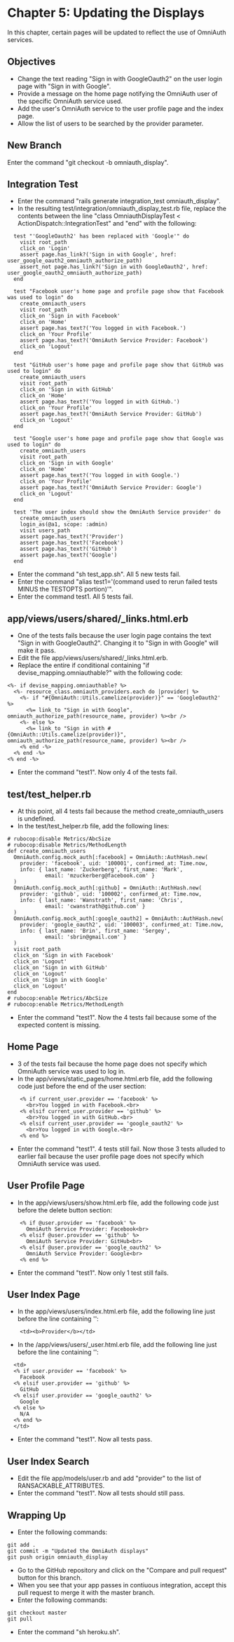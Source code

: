 # Chapter 5: Updating the Displays

In this chapter, certain pages will be updated to reflect the use of OmniAuth services.

## Objectives
* Change the text reading "Sign in with GoogleOauth2" on the user login page with "Sign in with Google".
* Provide a message on the home page notifying the OmniAuth user of the specific OmniAuth service used.
* Add the user's OmniAuth service to the user profile page and the index page.
* Allow the list of users to be searched by the provider parameter.

## New Branch
Enter the command "git checkout -b omniauth_display".

## Integration Test
* Enter the command "rails generate integration_test omniauth_display".
* In the resulting test/integration/omniauth_display_test.rb file, replace the contents between the line "class OmniauthDisplayTest < ActionDispatch::IntegrationTest" and "end" with the following:
```
  test "'GoogleOauth2' has been replaced with 'Google'" do
    visit root_path
    click_on 'Login'
    assert page.has_link?('Sign in with Google', href: user_google_oauth2_omniauth_authorize_path)
    assert_not page.has_link?('Sign in with GoogleOauth2', href: user_google_oauth2_omniauth_authorize_path)
  end

  test "Facebook user's home page and profile page show that Facebook was used to login" do
    create_omniauth_users
    visit root_path
    click_on 'Sign in with Facebook'
    click_on 'Home'
    assert page.has_text?('You logged in with Facebook.')
    click_on 'Your Profile'
    assert page.has_text?('OmniAuth Service Provider: Facebook')
    click_on 'Logout'
  end

  test "GitHub user's home page and profile page show that GitHub was used to login" do
    create_omniauth_users
    visit root_path
    click_on 'Sign in with GitHub'
    click_on 'Home'
    assert page.has_text?('You logged in with GitHub.')
    click_on 'Your Profile'
    assert page.has_text?('OmniAuth Service Provider: GitHub')
    click_on 'Logout'
  end

  test "Google user's home page and profile page show that Google was used to login" do
    create_omniauth_users
    visit root_path
    click_on 'Sign in with Google'
    click_on 'Home'
    assert page.has_text?('You logged in with Google.')
    click_on 'Your Profile'
    assert page.has_text?('OmniAuth Service Provider: Google')
    click_on 'Logout'
  end

  test 'The user index should show the OmniAuth Service provider' do
    create_omniauth_users
    login_as(@a1, scope: :admin)
    visit users_path
    assert page.has_text?('Provider')
    assert page.has_text?('Facebook')
    assert page.has_text?('GitHub')
    assert page.has_text?('Google')
  end
```
* Enter the command "sh test_app.sh".  All 5 new tests fail.
* Enter the command "alias test1='(command used to rerun failed tests MINUS the TESTOPTS portion)'".
* Enter the command test1.  All 5 tests fail.

## app/views/users/shared/_links.html.erb
* One of the tests fails because the user login page contains the text "Sign in with GoogleOauth2".  Changing it to "Sign in with Google" will make it pass.
* Edit the file app/views/users/shared/_links.html.erb.
* Replace the entire if conditional containing "if devise_mapping.omniauthable?" with the following code:
```
<%- if devise_mapping.omniauthable? %>
  <%- resource_class.omniauth_providers.each do |provider| %>
    <%- if "#{OmniAuth::Utils.camelize(provider)}" == 'GoogleOauth2' %>
      <%= link_to "Sign in with Google", omniauth_authorize_path(resource_name, provider) %><br />
    <%- else %>
      <%= link_to "Sign in with #{OmniAuth::Utils.camelize(provider)}", omniauth_authorize_path(resource_name, provider) %><br />
    <% end -%>
  <% end -%>
<% end -%>
```
* Enter the command "test1".  Now only 4 of the tests fail.

## test/test_helper.rb
* At this point, all 4 tests fail because the method create_omniauth_users is undefined.
* In the test/test_helper.rb file, add the following lines:
```
# rubocop:disable Metrics/AbcSize
# rubocop:disable Metrics/MethodLength
def create_omniauth_users
  OmniAuth.config.mock_auth[:facebook] = OmniAuth::AuthHash.new(
    provider: 'facebook', uid: '100001', confirmed_at: Time.now,
    info: { last_name: 'Zuckerberg', first_name: 'Mark',
            email: 'mzuckerberg@facebook.com' }
  )
  OmniAuth.config.mock_auth[:github] = OmniAuth::AuthHash.new(
    provider: 'github', uid: '100002', confirmed_at: Time.now,
    info: { last_name: 'Wanstrath', first_name: 'Chris',
            email: 'cwanstrath@github.com' }
  )
  OmniAuth.config.mock_auth[:google_oauth2] = OmniAuth::AuthHash.new(
    provider: 'google_oauth2', uid: '100003', confirmed_at: Time.now,
    info: { last_name: 'Brin', first_name: 'Sergey',
            email: 'sbrin@gmail.com' }
  )
  visit root_path
  click_on 'Sign in with Facebook'
  click_on 'Logout'
  click_on 'Sign in with GitHub'
  click_on 'Logout'
  click_on 'Sign in with Google'
  click_on 'Logout'
end
# rubocop:enable Metrics/AbcSize
# rubocop:enable Metrics/MethodLength
```
* Enter the command "test1".  Now the 4 tests fail because some of the expected content is missing.

## Home Page
* 3 of the tests fail because the home page does not specify which OmniAuth service was used to log in.
* In the app/views/static_pages/home.html.erb file, add the following code just before the end of the user section:
```
    <% if current_user.provider == 'facebook' %>
      <br>You logged in with Facebook.<br>
    <% elsif current_user.provider == 'github' %>
      <br>You logged in with GitHub.<br>
    <% elsif current_user.provider == 'google_oauth2' %>
      <br>You logged in with Google.<br>
    <% end %>
```
* Enter the command "test1".  4 tests still fail.  Now those 3 tests alluded to earlier fail because the user profile page does not specify which OmniAuth service was used.

## User Profile Page
* In the app/views/users/show.html.erb file, add the following code just before the delete button section:
```
    <% if @user.provider == 'facebook' %>
      OmniAuth Service Provider: Facebook<br>
    <% elsif @user.provider == 'github' %>
      OmniAuth Service Provider: GitHub<br>
    <% elsif @user.provider == 'google_oauth2' %>
      OmniAuth Service Provider: Google<br>
    <% end %>
```
* Enter the command "test1".  Now only 1 test still fails.

## User Index Page
* In the app/views/users/index.html.erb file, add the following line just before the line containing '</tr>':
```
    <td><b>Provider</b></td>
```
* In the /app/views/users/_user.html.erb file, add the following line just before the line containing '</tr>':
```
  <td>
  <% if user.provider == 'facebook' %>
    Facebook
  <% elsif user.provider == 'github' %>
    GitHub
  <% elsif user.provider == 'google_oauth2' %>
    Google
  <% else %>
    N/A
  <% end %>
  </td>
```
* Enter the command "test1".  Now all tests pass.

## User Index Search
* Edit the file app/models/user.rb and add "provider" to the list of RANSACKABLE_ATTRIBUTES.
* Enter the command "test1".  Now all tests should still pass.

## Wrapping Up
* Enter the following commands:
```
git add .
git commit -m "Updated the OmniAuth displays"
git push origin omniauth_display
```
* Go to the GitHub repository and click on the "Compare and pull request" button for this branch.
* When you see that your app passes in contiuous integration, accept this pull request to merge it with the master branch.
* Enter the following commands:
```
git checkout master
git pull
```
* Enter the command "sh heroku.sh".
